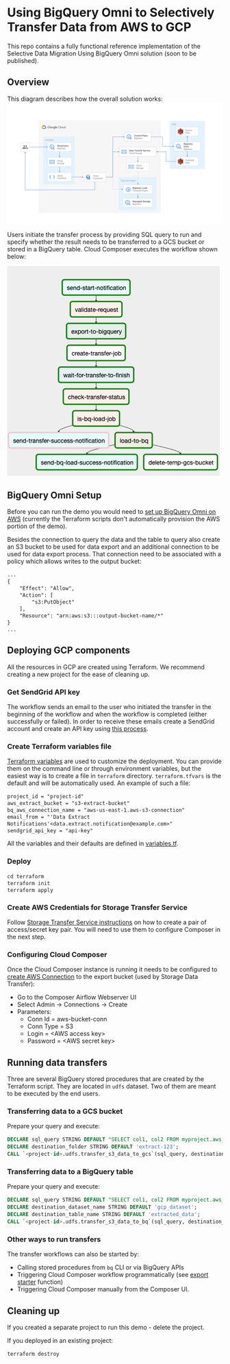 # Using BigQuery Omni to Selectively Transfer Data from AWS to GCP
This repo contains a fully functional reference implementation of the Selective Data Migration Using BigQuery Omni solution 
(soon to be published). 

## Overview
This diagram describes how the overall solution works:
![Solution Diagram](/docs/Selective%20Data%20Migration%20Using%20BigQuery%20Omni.svg)

Users initiate the transfer process by providing SQL query to run and specify whether the result
needs to be transferred to a GCS bucket or stored in a BigQuery table. Cloud Composer executes
the workflow shown below:

![Workflow Diagram](/docs/Transfer%20Workflow.png)

## BigQuery Omni Setup
Before you can run the demo you would need to [set up BigQuery Omni on AWS](https://cloud.google.com/bigquery-omni/docs/aws/create-connection) (currently the Terraform scripts don't
automatically provision the AWS portion of the demo).

Besides the connection to query the data and the table to query also create an S3 bucket to be used for data export and an additional
connection to be used for data export process. That connection need to be associated with a policy which allows writes to the output bucket:
```.env
...        
{
    "Effect": "Allow",
    "Action": [
        "s3:PutObject"
    ],
    "Resource": "arn:aws:s3:::output-bucket-name/*"
}
...
```

## Deploying GCP components
All the resources in GCP are created using Terraform. We recommend creating a new project for the ease of cleaning up.

### Get SendGrid API key
The workflow sends an email to the user who initiated the transfer in the beginning of the workflow and when the workflow is completed (either successfully or failed).
In order to receive these emails create a SendGrid account and create an API key using [this process](https://cloud.google.com/composer/docs/how-to/managing/creating#configuring_sendgrid_email_services).

### Create Terraform variables file
[Terraform variables](https://www.terraform.io/docs/configuration/variables.html) are used to customize the deployment. 
You can provide them on the command line or through environment variables, but the easiest way is to create a file in `terraform` directory. 
`terraform.tfvars` is the default and will be automatically used.
An example of such a file:
```hcl-terraform
project_id = "project-id"
aws_extract_bucket = "s3-extract-bucket"
bq_aws_connection_name = "aws-us-east-1.aws-s3-connection"
email_from = "'Data Extract Notifications'<data.extract.notification@example.com>"
sendgrid_api_key = "api-key"
``` 
All the variables and their defaults are defined in [variables.tf](terraform/variables.tf).

### Deploy
```.env
cd terraform
terraform init
terraform apply
```

### Create AWS Credentials for Storage Transfer Service
Follow [Storage Transfer Service instructions](https://cloud.google.com/storage-transfer/docs/configure-access#amazon-s3)
on how to create a pair of access/secret key pair. You will need to use them to configure Composer in the next step.

### Configuring Cloud Composer
Once the Cloud Composer instance is running it needs to be configured to [create AWS Connection](https://cloud.google.com/composer/docs/how-to/managing/connections) to
the export bucket (used by Storage Data Transfer):
* Go to the Composer Airflow Webserver UI
* Select Admin -> Connections -> Create
* Parameters:
  * Conn Id = aws-bucket-conn
  * Conn Type = S3
  * Login = \<AWS access key\>
  * Password = \<AWS secret key\>

## Running data transfers
Three are several BigQuery stored procedures that are created by the Terraform script. They are located in `udfs` dataset.
Two of them are meant to be executed by the end users.

### Transferring data to a GCS bucket
Prepare your query and execute:
```.sql
DECLARE sql_query STRING DEFAULT "SELECT col1, col2 FROM myproject.aws_dataset.table1 WHERE col3 = 'my criteria'";
DECLARE destination_folder STRING DEFAULT 'extract-123';
CALL `<project-id>.udfs.transfer_s3_data_to_gcs`(sql_query, destination_folder);
```
### Transferring data to a BigQuery table
Prepare your query and execute:
```sql
DECLARE sql_query STRING DEFAULT "SELECT col1, col2 FROM myproject.aws_dataset.table1 WHERE col3 = 'my criteria'";
DECLARE destination_dataset_name STRING DEFAULT 'gcp_dataset';
DECLARE destination_table_name STRING DEFAULT 'extracted_data';
CALL `<project-id>.udfs.transfer_s3_data_to_bq`(sql_query, destination_dataset_name, destination_table_name);
```
### Other ways to run transfers
The transfer workflows can also be started by:
* Calling stored procedures from `bq` CLI or via BigQuery APIs
* Triggering Cloud Composer workflow programmatically (see [export starter](functions/export-starter) function)
* Triggering Cloud Composer manually from the Composer UI.

## Cleaning up
If you created a separate project to run this demo - delete the project.

If you deployed in an existing project:
```.env
terraform destroy
```